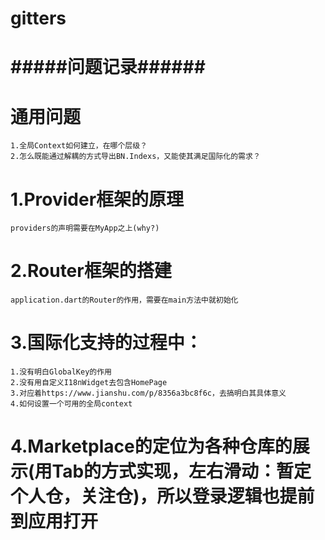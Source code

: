 # gitters

# ##################
# #####问题记录######
# #################

# 通用问题
    1.全局Context如何建立，在哪个层级？
    2.怎么既能通过解耦的方式导出BN.Indexs，又能使其满足国际化的需求？

# 1.Provider框架的原理
    providers的声明需要在MyApp之上(why?)

# 2.Router框架的搭建
    application.dart的Router的作用，需要在main方法中就初始化

# 3.国际化支持的过程中：
    1.没有明白GlobalKey的作用
    2.没有用自定义I18nWidget去包含HomePage
    3.对应着https://www.jianshu.com/p/8356a3bc8f6c，去搞明白其具体意义
    4.如何设置一个可用的全局context

# 4.Marketplace的定位为各种仓库的展示(用Tab的方式实现，左右滑动：暂定个人仓，关注仓)，所以登录逻辑也提前到应用打开
